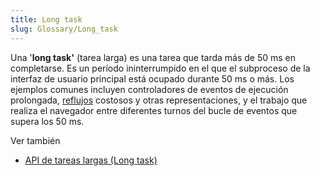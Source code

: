 ```yaml
---
title: Long task
slug: Glossary/Long_task
---
```


Una '**long task'** (tarea larga) es una tarea que tarda más de 50 ms en completarse. Es un período ininterrumpido en el que el subproceso de la interfaz de usuario principal está ocupado durante 50 ms o más. Los ejemplos comunes incluyen controladores de eventos de ejecución prolongada, [reflujos](/es/docs/Glossary/Reflow) costosos y otras representaciones, y el trabajo que realiza el navegador entre diferentes turnos del bucle de eventos que supera los 50 ms.

Ver también

- [API de tareas largas (Long task)](/es/docs/Web/API/Long_Tasks_API)

